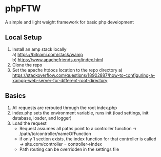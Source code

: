 # phpFTW
A simple and light weight framework for basic php development

## Local Setup
1) Install an amp stack locally  
    a) https://bitnami.com/stack/wamp  
    b) https://www.apachefriends.org/index.html
2) Clone the repo
3) Set the apache htdocs location to the repo directory
    a) https://stackoverflow.com/questions/18902887/how-to-configuring-a-xampp-web-server-for-different-root-directory

## Basics
1) All requests are rerouted through the root index.php
2) index.php sets the environment variable, runs init (load settings, init database, loader, and logger)
3) Load the request
    - Request assumes all paths point to a controller function -> /path/to/controller/nameOfFunction
    - if only 1 section exists, the index function for that controller is called -> site.com/controller = controller->index
    - Path routing can be overridden in the settings file
